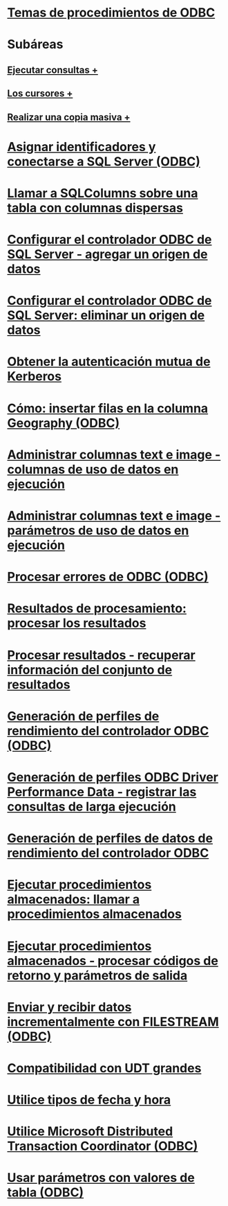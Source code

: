 # [Temas de procedimientos de ODBC](odbc-how-to-topics.md)

# Subáreas
## [Ejecutar consultas +](../../relational-databases/native-client-odbc-how-to/execute-queries/executing-queries-how-to-topics-odbc.md)
## [Los cursores +](../../relational-databases/native-client-odbc-how-to/cursors/using-cursors-how-to-topics-odbc.md)
## [Realizar una copia masiva +](../../relational-databases/native-client-odbc-how-to/bulk-copy/bulk-copying-with-the-sql-server-odbc-driver-how-to-topics-odbc.md)

# [Asignar identificadores y conectarse a SQL Server (ODBC)](allocate-handles-and-connect-to-sql-server-odbc.md)
# [Llamar a SQLColumns sobre una tabla con columnas dispersas](call-sqlcolumns-on-a-table-with-sparse-columns.md)
# [Configurar el controlador ODBC de SQL Server - agregar un origen de datos](configuring-the-sql-server-odbc-driver-add-a-data-source.md)
# [Configurar el controlador ODBC de SQL Server: eliminar un origen de datos](configuring-the-sql-server-odbc-driver-delete-a-data-source.md)
# [Obtener la autenticación mutua de Kerberos](get-mutual-kerberos-authentication.md)
# [Cómo: insertar filas en la columna Geography (ODBC)](how-to-insert-rows-into-geography-column-odbc.md)
# [Administrar columnas text e image - columnas de uso de datos en ejecución](managing-text-and-image-columns-use-data-at-execution-columns.md)
# [Administrar columnas text e image - parámetros de uso de datos en ejecución](managing-text-and-image-columns-use-data-at-execution-parameters.md)
# [Procesar errores de ODBC (ODBC)](process-odbc-errors-odbc.md)
# [Resultados de procesamiento: procesar los resultados](processing-results-process-results.md)
# [Procesar resultados - recuperar información del conjunto de resultados](processing-results-retrieve-result-set-information.md)
# [Generación de perfiles de rendimiento del controlador ODBC (ODBC)](profiling-odbc-driver-performance-odbc.md)
# [Generación de perfiles ODBC Driver Performance Data - registrar las consultas de larga ejecución](profiling-odbc-driver-performance-data-log-long-running-queries.md)
# [Generación de perfiles de datos de rendimiento del controlador ODBC](profiling-odbc-driver-performance-data.md)
# [Ejecutar procedimientos almacenados: llamar a procedimientos almacenados](running-stored-procedures-call-stored-procedures.md)
# [Ejecutar procedimientos almacenados - procesar códigos de retorno y parámetros de salida](running-stored-procedures-process-return-codes-and-output-parameters.md)
# [Enviar y recibir datos incrementalmente con FILESTREAM (ODBC)](send-and-receive-data-incrementally-with-filestream-odbc.md)
# [Compatibilidad con UDT grandes](support-for-large-udts.md)
# [Utilice tipos de fecha y hora](use-date-and-time-types.md)
# [Utilice Microsoft Distributed Transaction Coordinator (ODBC)](use-microsoft-distributed-transaction-coordinator-odbc.md)
# [Usar parámetros con valores de tabla (ODBC)](use-table-valued-parameters-odbc.md)
